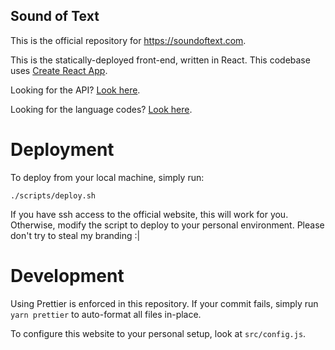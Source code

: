 Sound of Text
---

This is the official repository for https://soundoftext.com.

This is the statically-deployed front-end, written in React.
This codebase uses
[Create React App](https://github.com/facebook/create-react-app).

Looking for the API? [Look here](https://github.com/ncpierson/soundoftext-api).

Looking for the language codes?
[Look here](https://github.com/ncpierson/google-tts-languages).

# Deployment

To deploy from your local machine, simply run:

```
./scripts/deploy.sh
```

If you have ssh access to the official website, this will work for you.
Otherwise, modify the script to deploy to your personal environment.
Please don't try to steal my branding :|

# Development

Using Prettier is enforced in this repository. If your commit fails, simply run `yarn prettier` to auto-format all files in-place.

To configure this website to your personal setup, look at `src/config.js`.
